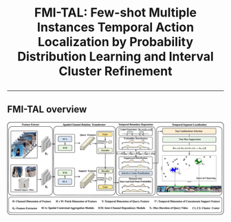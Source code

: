 # <p align="center"> FMI-TAL: Few-shot Multiple Instances Temporal Action Localization by Probability Distribution Learning and Interval Cluster Refinement </p>
<!--### <p align="center"> [Fengshun Wang](https://github.com/ycwfs) </p>

### <p align="center"> [[Paper]]() [[Baidu Drive]]() </p>
This repository contains the PyTorch implementation for the paper "FMI-TAL: Few-shot Multiple Instances Temporal Action Localization by Probability Distribution Learning and Interval Cluster Refinement"
-->
---

## FMI-TAL overview
![](asset/alcnb.jpg)

